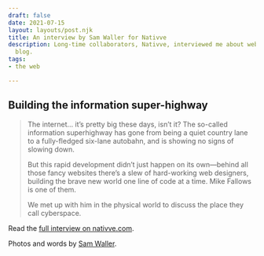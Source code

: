 ```yaml
---
draft: false
date: 2021-07-15
layout: layouts/post.njk
title: An interview by Sam Waller for Nativve
description: Long-time collaborators, Nativve, interviewed me about websites for their
  blog.
tags:
- the web

---
```

## Building the information super-highway

> The internet… it’s pretty big these days, isn’t it? The so-called information superhighway has gone from being a quiet country lane to a fully-fledged six-lane autobahn, and is showing no signs of slowing down.
>
> But this rapid development didn’t just happen on its own—behind all those fancy websites there’s a slew of hard-working web designers, building the brave new world one line of code at a time. Mike Fallows is one of them.
>
> We met up with him in the physical world to discuss the place they call cyberspace.

Read the [full interview on nativve.com](https://www.nativve.com/people/an-interview-with-web-designer-mike-fallows/).

Photos and words by [Sam Waller](https://blog.thecentrallibrary.com/).
